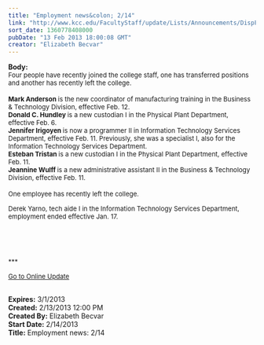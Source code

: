```yaml
---
title: "Employment news&colon; 2/14"
link: "http://www.kcc.edu/FacultyStaff/update/Lists/Announcements/DispForm.aspx?ID=989"
sort_date: 1360778408000
pubDate: "13 Feb 2013 18:00:08 GMT"
creator: "Elizabeth Becvar"
---
```


<div><b>Body:</b> <div class="ExternalClass73DD44A831A849B1A142FDD4CE6ECB67">
<div><font size="2">Four people have recently joined the college staff, one has transferred positions and another has recently left the college.</font></div>
<div><font size="2"></font> </div>
<div><font size="2"><strong>Mark Anderson </strong>is the new coordinator of manufacturing training in the Business &amp; Technology Division, effective Feb. 12.</font></div>
<div><font size="2"><strong>Donald C. Hundley </strong>is a new custodian I in the Physical Plant Department, effective Feb. 6.</font></div>
<div><font size="2">
<div><font size="2"><strong>Jennifer Irigoyen </strong>is now a programmer II in Information Technology Services Department, effective Feb. 11. Previously, she was a specialist I, also for the Information Technology Services Department.</font></div><strong>Esteban Tristan </strong>is a new custodian I in the Physical Plant Department, effective Feb. 11.</font></div>
<div><font size="2"><strong>Jeannine Wulff </strong>is a new administrative assistant II in the Business &amp; Technology Division, effective Feb. 11.</font></div>
<div><font size="2"></font> </div>
<div><font size="2">One employee has recently left the college.</font></div>
<p><font size="2">Derek Yarno, tech aide I in the Information Technology Services Department, employment ended effective Jan. 17.</font></p>
<p><font size="2"></font> </p>
<p><font size="2"></font> </p>
<p><font size="2">***</font></p>
<p><font size="2"><a href="/FacultyStaff/update/Pages/dailyupdate.aspx">Go to Online Update</a></font><font size="2"></p>
<div><br /></div></font></div></div>
<div><b>Expires:</b> 3/1/2013</div>
<div><b>Created:</b> 2/13/2013 12:00 PM</div>
<div><b>Created By:</b> Elizabeth Becvar</div>
<div><b>Start Date:</b> 2/14/2013</div>
<div><b>Title:</b> Employment news: 2/14</div>
